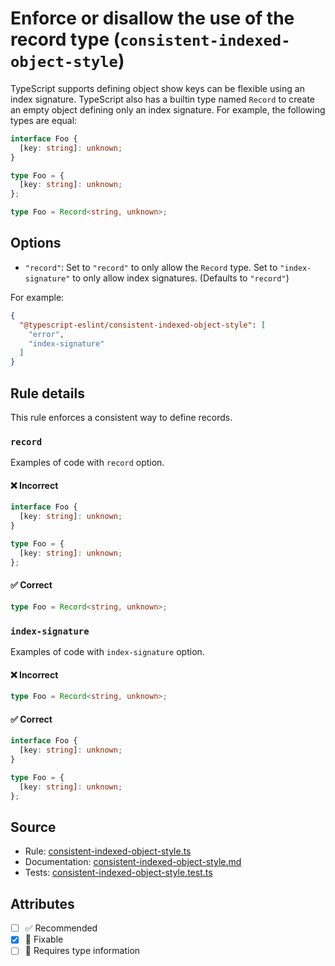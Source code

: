 # Enforce or disallow the use of the record type (`consistent-indexed-object-style`)

TypeScript supports defining object show keys can be flexible using an index signature. TypeScript also has a builtin type named `Record` to create an empty object defining only an index signature. For example, the following types are equal:

```ts
interface Foo {
  [key: string]: unknown;
}

type Foo = {
  [key: string]: unknown;
};

type Foo = Record<string, unknown>;
```

## Options

- `"record"`: Set to `"record"` to only allow the `Record` type. Set to `"index-signature"` to only allow index signatures. (Defaults to `"record"`)

For example:

```json
{
  "@typescript-eslint/consistent-indexed-object-style": [
    "error",
    "index-signature"
  ]
}
```

## Rule details

This rule enforces a consistent way to define records.

### `record`

Examples of code with `record` option.

<!--tabs-->

#### ❌ Incorrect

```ts
interface Foo {
  [key: string]: unknown;
}

type Foo = {
  [key: string]: unknown;
};
```

#### ✅ Correct

```ts
type Foo = Record<string, unknown>;
```

### `index-signature`

Examples of code with `index-signature` option.

<!--tabs-->

#### ❌ Incorrect

```ts
type Foo = Record<string, unknown>;
```

#### ✅ Correct

```ts
interface Foo {
  [key: string]: unknown;
}

type Foo = {
  [key: string]: unknown;
};
```

## Source

- Rule: [consistent-indexed-object-style.ts](https://github.com/typescript-eslint/typescript-eslint/blob/main/packages/eslint-plugin/src/rules/consistent-indexed-object-style.ts)
- Documentation: [consistent-indexed-object-style.md](https://github.com/typescript-eslint/typescript-eslint/blob/main/packages/eslint-plugin/docs/rules/consistent-indexed-object-style.md)
- Tests: [consistent-indexed-object-style.test.ts](https://github.com/typescript-eslint/typescript-eslint/blob/main/packages/eslint-plugin/tests/rules/consistent-indexed-object-style.test.ts)

## Attributes

- [ ] ✅ Recommended
- [x] 🔧 Fixable
- [ ] 💭 Requires type information
